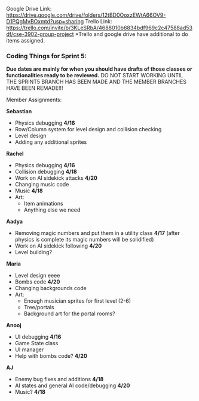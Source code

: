 Google Drive Link: https://drive.google.com/drive/folders/12tBD0OoxzEWtA66OV9-D1PQgMvBOxmtd?usp=sharing 
Trello Link: https://trello.com/invite/b/3KLeSRbA/4688010b6834bdf969c2c47588ad53df/cse-3902-group-project 
*Trello and google drive have additional to do items assigned.

### Coding Things for Sprint 5:

**Due dates are mainly for when you should have drafts of those classes or functionalities ready to be reviewed.**
DO NOT START WORKING UNTIL THE SPRINT5 BRANCH HAS BEEN MADE AND THE MEMBER BRANCHES HAVE BEEN REMADE!!!


Member Assignments:

**Sebastian**
- Physics debugging **4/16**
- Row/Column system for level design and collision checking
- Level design 
- Adding any additional sprites

**Rachel**
- Physics debugging **4/16**
- Collision debugging **4/18**
- Work on AI sidekick attacks **4/20**
- Changing music code
- Music **4/18**
- Art:
  - Item animations
  - Anything else we need

**Aadya**
- Removing magic numbers and put them in a utility class **4/17** (after physics is complete its magic numbers will be solidified)
- Work on AI sidekick following **4/20**
- Level building?

**Maria**
- Level design eeee
- Bombs code **4/20**
- Changing backgrounds code
- Art:
  - Enough musician sprites for first level (2-6)
  - Tree/portals
  - Background art for the portal rooms?

**Anooj**
- UI debugging **4/16**
- Game State class
- UI manager 
- Help with bombs code? **4/20**

**AJ**
- Enemy bug fixes and additions **4/18**
- AI states and general AI code/debugging **4/20**
- Music? **4/18**


